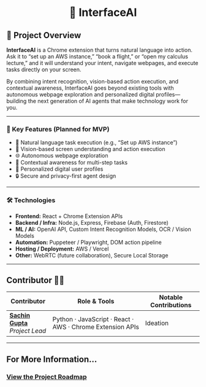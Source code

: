 <h1 align="center">🤖 InterfaceAI</h1>

## 🚀 Project Overview

**InterfaceAI** is a Chrome extension that turns natural language into action.  
Ask it to “set up an AWS instance,” “book a flight,” or “open my calculus lecture,” and it will understand your intent, navigate webpages, and execute tasks directly on your screen.  

By combining intent recognition, vision-based action execution, and contextual awareness, InterfaceAI goes beyond existing tools with autonomous webpage exploration and personalized digital profiles—building the next generation of AI agents that make technology work for you.

---

### 🔑 Key Features (Planned for MVP)
- 💬 Natural language task execution (e.g., “Set up AWS instance”)
- 👀 Vision-based screen understanding and action execution
- 🌐 Autonomous webpage exploration
- 🧠 Contextual awareness for multi-step tasks
- 🪪 Personalized digital user profiles
- 🔒 Secure and privacy-first agent design

---

### 🛠️ Technologies
- **Frontend:** React + Chrome Extension APIs
- **Backend / Infra:** Node.js, Express, Firebase (Auth, Firestore)
- **ML / AI:** OpenAI API, Custom Intent Recognition Models, OCR / Vision Models
- **Automation:** Puppeteer / Playwright, DOM action pipeline
- **Hosting / Deployment:** AWS / Vercel
- **Other:** WebRTC (future collaboration), Secure Local Storage

---

## Contributor 👨‍💻

| Contributor                                                                 | Role & Tools                                                                                          | Notable Contributions                                                   |
| ---------------------------------------------------------------------------- | ------------------------------------------------------------------------------------------------------ | ------------------------------------------------------------------------ |
| [**Sachin Gupta**](https://github.com/your-github) <br/><i>Project Lead</i> | Python · JavaScript · React · AWS · Chrome Extension APIs | Ideation |

---

## For More Information...
### [View the Project Roadmap](./PROJECT-ROADMAP.md)
